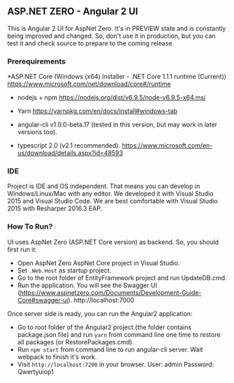 ﻿## ASP.NET ZERO - Angular 2 UI

This is Angular 2 UI for AspNet Zero. It's in PREVIEW state and is constantly being improved and changed.
So, don't use it in production, but you can test it and check source to prepare to the coming release.

### Prerequirements

*ASP.NET Core (Windows (x64) Installer - .NET Core 1.1.1 runtime (Current))
https://www.microsoft.com/net/download/core#/runtime

* nodejs + npm
https://nodejs.org/dist/v6.9.5/node-v6.9.5-x64.msi

* Yarn
https://yarnpkg.com/en/docs/install#windows-tab

* angular-cli v1.0.0-beta.17 (tested in this version, but may work in later versions too).

* typescript 2.0 (v2.1 recommended).
https://www.microsoft.com/en-us/download/details.aspx?id=48593

### IDE

Project is IDE and OS independent. That means you can develop in Windows/Linux/Mac with any editor.
We developed it with Visual Studio 2015 and Visual Studio Code.
We are best comfortable with Visual Studio 2015 with Resharper 2016.3 EAP.

### How To Run?

UI uses AspNet Zero (ASP.NET Core version) as backend. So, you should first run it:

* Open AspNet Zero AspNet Core project in Visual Studio.
* Set ``.Web.Host`` as startup project.
* Go to the root folder of EntityFramework project and run UpdateDB.cmd.
* Run the application. You will see the Swagger UI (https://www.aspnetzero.com/Documents/Development-Guide-Core#swagger-ui).
  http://localhost:7000

Once server side is ready, you can run the Angular2 application:

* Go to root folder of the Angular2 project (the folder contains package.json file) and run ``yarn`` from command line one time to restore all packages (or RestorePackages.cmd).
* Run ``npm start`` from command line to run angular-cli server. Wait webpack to finish it's work.
* Visit ``http://localhost:7200`` in your browser.
  User: admin
  Password: Qwertyuiop1